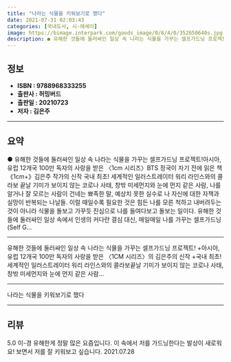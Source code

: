 ```yaml
---
title: "나라는 식물을 키워보기로 했다"
date: 2021-07-31 02:03:43
categories: [국내도서, 시-에세이]
image: https://bimage.interpark.com/goods_image/0/6/4/0/352650640s.jpg
description: ● 유해한 것들에 둘러싸인 일상 속 나라는 식물을 가꾸는 셀프가드닝 프로젝트!아시아, 유럽 12개국 100만 독자의 사랑을 받은 〈1cm 시리즈〉BTS 정국이 자기 전에 읽은 책 《1cm+》김은주 작가의 신작 국내 최초! 세계적인 일러스트레이터 워리 라인스와의 콜라보 끝날 기미가
---
```


## **정보**

- **ISBN : 9788968333255**
- **출판사 : 허밍버드**
- **출판일 : 20210723**
- **저자 : 김은주**

------



## **요약**

●  유해한 것들에 둘러싸인 일상 속  나라는 식물을 가꾸는 셀프가드닝 프로젝트!아시아, 유럽 12개국 100만 독자의 사랑을 받은 〈1cm 시리즈〉BTS 정국이 자기 전에 읽은 책 《1cm+》김은주 작가의 신작 국내 최초! 세계적인 일러스트레이터 워리 라인스와의 콜라보  끝날 기미가 보이지 않는 코로나 사태, 창밖 미세먼지와 눈에 먼지 같은 사람, 나를 알거나 잘 모르는 사람이 건네는 뾰족한 말, 예상치 못한 실수로 나 자신에 대한 자책과 실망이 반복되는 나날들. 이럴 때일수록 필요한 것은 힘든 나를 모른 척하고 내버려두는 것이 아니라 식물을 돌보고 가꾸듯 진심으로 나를 들여다보고 돌보는 일이다. 유해한 것들에 둘러싸인 일상 속에서 인생의 커다란 결심 대신, 매일매일 나를 가꾸는 셀프가드닝(Self G...

------

유해한 것들에 둘러싸인 일상 속
나라는 식물을 가꾸는 셀프가드닝 프로젝트!
+아시아, 유럽 12개국 100만 독자의 사랑을 받은 〈1CM 시리즈〉의 김은주의 신작
+국내 최초! 세계적인 일러스트레이터 워리 라인스와의 콜라보끝날 기미가 보이지 않는 코로나 사태, 창밖 미세먼지와 눈에 먼지 같은 사람... 

------


나라는 식물을 키워보기로 했다 

------


## **리뷰** 

5.0 이-경 유해한게 정말 많은 요즘입니다. 이 속에서 저를 가드닝한다는 발상이 새로워요! 보면서 저를 잘 키워보고 싶습니다. 2021.07.28 <br/>